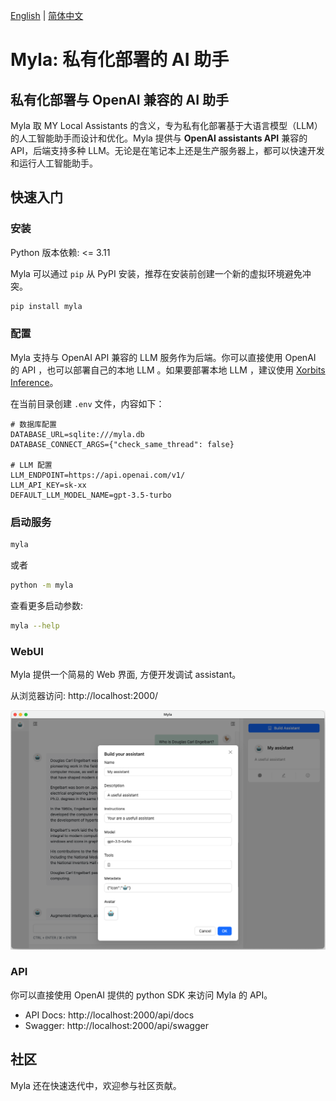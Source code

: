 [English](README.md) | [简体中文](README_zh_CN.md)

# Myla: 私有化部署的 AI 助手 

## 私有化部署与 OpenAI 兼容的 AI 助手

Myla 取 MY Local Assistants 的含义，专为私有化部署基于大语言模型（LLM）的人工智能助手而设计和优化。Myla 提供与 **OpenAI assistants API** 兼容的 API，后端支持多种 LLM。无论是在笔记本上还是生产服务器上，都可以快速开发和运行人工智能助手。

## 快速入门
### 安装

Python 版本依赖: <= 3.11

Myla 可以通过 `pip` 从 PyPI 安装，推荐在安装前创建一个新的虚拟环境避免冲突。

```bash
pip install myla
```

### 配置

Myla 支持与 OpenAI API 兼容的 LLM 服务作为后端。你可以直接使用 OpenAI 的 API ，也可以部署自己的本地 LLM 。如果要部署本地 LLM ，建议使用 [Xorbits Inference](https://github.com/xorbitsai/inference)。

在当前目录创建 `.env` 文件，内容如下：

```
# 数据库配置
DATABASE_URL=sqlite:///myla.db
DATABASE_CONNECT_ARGS={"check_same_thread": false}

# LLM 配置
LLM_ENDPOINT=https://api.openai.com/v1/
LLM_API_KEY=sk-xx
DEFAULT_LLM_MODEL_NAME=gpt-3.5-turbo
```

### 启动服务

```bash
myla
```

或者

```bash
python -m myla
```

查看更多启动参数:

```bash
myla --help
```

### WebUI

Myla 提供一个简易的 Web 界面, 方便开发调试 assistant。

从浏览器访问: http://localhost:2000/

![Screenshot](webui/static/images/screenshot.png)

### API

你可以直接使用 OpenAI 提供的 python SDK 来访问 Myla 的 API。

* API Docs: http://localhost:2000/api/docs
* Swagger: http://localhost:2000/api/swagger

## 社区

Myla 还在快速迭代中，欢迎参与社区贡献。
